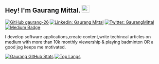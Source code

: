 ## Hey! I'm Gaurang Mittal. <img src="https://media.giphy.com/media/hvRJCLFzcasrR4ia7z/giphy.gif" width="25px">

[![GitHub gaurang-26](https://img.shields.io/github/followers/gaurang-26?style=social)](https://github.com/gaurang-26)
[![Linkedin: Gaurang Mittal](https://img.shields.io/badge/-Gaurang%20Mittal-blue?style=flat-square&logo=Linkedin&logoColor=white&link=https://www.linkedin.com/in/mittal26/)](https://www.linkedin.com/in/mittal26/)
[![Twitter: GaurangMittal](https://img.shields.io/twitter/follow/GaurangMittal2?style=social)](https://twitter.com/GaurangMittal2)
[![Medium Badge](https://img.shields.io/badge/-@Gaurang%20Mittal-black?style=flat-square&labelColor=000000&logo=Medium&link=https://medium.com/@mittal26081999)](https://medium.com/@mittal26081999)

  
I develop software applications,create content,write techincal articles on medium with more than 10k monthly viewership & playing badminton OR a good jog keeps me motivated.


[![Gaurang GitHub Stats](https://github-readme-stats.vercel.app/api?username=gaurang-26&hide=issues&count_private=true&hide_rank=true&include_all_commits=true&show_icons=true&theme=ocean_dark)](https://github.com/gaurang-26/github-readme-stats)
[![Top Langs](https://github-readme-stats.vercel.app/api/top-langs/?username=gaurang-26&layout=compact&theme=ocean_dark)](https://github.com/gaurang-26/github-readme-stats)




<!--

Here are some ideas to get you started:

- 🔭 I’m currently working on ...
- 🌱 I’m currently learning ...
- 👯 I’m looking to collaborate on ...
- 🤔 I’m looking for help with ...
- 💬 Ask me about ...
- 📫 How to reach me: ...
- 😄 Pronouns: ...
- ⚡ Fun fact: ...
-->

